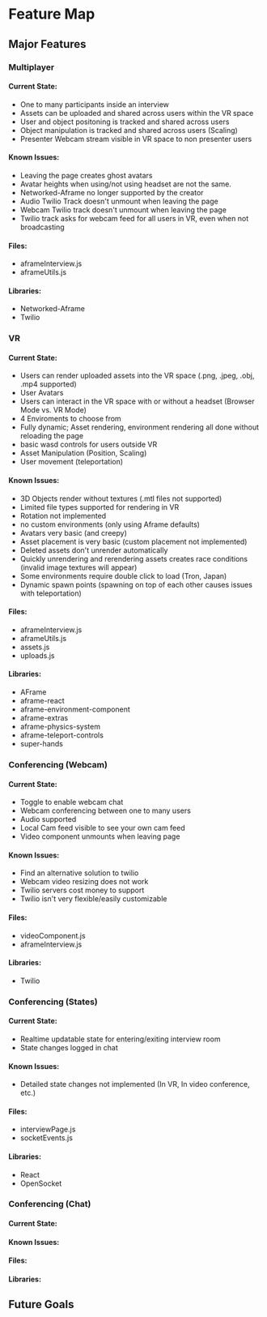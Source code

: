 # Feature Map

## Major Features

### Multiplayer

#### Current State:
- One to many participants inside an interview
- Assets can be uploaded and shared across users within the VR space
- User and object positoning is tracked and shared across users
- Object manipulation is tracked and shared across users (Scaling)
- Presenter Webcam stream visible in VR space to non presenter users

#### Known Issues:
- Leaving the page creates ghost avatars
- Avatar heights when using/not using headset are not the same.
- Networked-Aframe no longer supported by the creator
- Audio Twilio Track doesn't unmount when leaving the page
- Webcam Twilio track doesn't unmount when leaving the page
- Twilio track asks for webcam feed for all users in VR, even when not broadcasting

#### Files:
- aframeInterview.js
- aframeUtils.js

#### Libraries:
- Networked-Aframe
- Twilio

### VR

#### Current State:
- Users can render uploaded assets into the VR space (.png, .jpeg, .obj, .mp4 supported)
- User Avatars
- Users can interact in the VR space with or without a headset (Browser Mode vs. VR Mode)
- 4 Enviroments to choose from
- Fully dynamic; Asset rendering, environment rendering all done without reloading the page
- basic wasd controls for users outside VR
- Asset Manipulation (Position, Scaling)
- User movement (teleportation)

#### Known Issues:
- 3D Objects render without textures (.mtl files not supported)
- Limited file types supported for rendering in VR
- Rotation not implemented
- no custom environments (only using Aframe defaults)
- Avatars very basic (and creepy)
- Asset placement is very basic (custom placement not implemented)
- Deleted assets don't unrender automatically
- Quickly unrendering and rerendering assets creates race conditions (invalid image textures will appear)
- Some environments require double click to load (Tron, Japan)
- Dynamic spawn points (spawning on top of each other causes issues with teleportation)

#### Files:
- aframeInterview.js
- aframeUtils.js
- assets.js
- uploads.js

#### Libraries:
- AFrame
- aframe-react
- aframe-environment-component
- aframe-extras
- aframe-physics-system
- aframe-teleport-controls
- super-hands

### Conferencing (Webcam)

#### Current State:
- Toggle to enable webcam chat
- Webcam conferencing between one to many users
- Audio supported
- Local Cam feed visible to see your own cam feed
- Video component unmounts when leaving page

#### Known Issues:
- Find an alternative solution to twilio
- Webcam video resizing does not work
- Twilio servers cost money to support
- Twilio isn't very flexible/easily customizable

#### Files:
- videoComponent.js
- aframeInterview.js

#### Libraries:
- Twilio

### Conferencing (States)

#### Current State:
- Realtime updatable state for entering/exiting interview room
- State changes logged in chat

#### Known Issues:
- Detailed state changes not implemented (In VR, In video conference, etc.)

#### Files:
- interviewPage.js
- socketEvents.js


#### Libraries:
- React
- OpenSocket

### Conferencing (Chat)

#### Current State:

#### Known Issues:

#### Files:

#### Libraries:

## Future Goals
